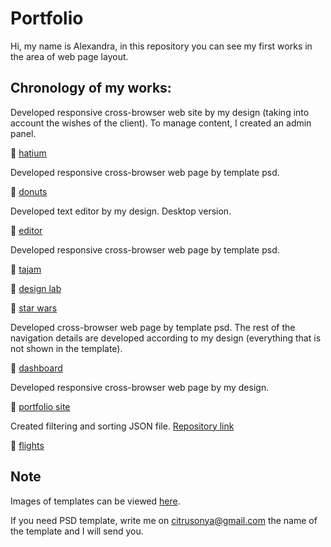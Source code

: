# Portfolio
Hi, my name is Alexandra, in this repository you can see my first works in the area of web page layout. 

## Chronology of my works:

Developed responsive cross-browser web site by my design (taking into account the wishes of the client). 
To manage content, I created an admin panel.

:small_orange_diamond: [hatium](https://hatium.ru)

Developed responsive cross-browser web page by template psd.

:small_orange_diamond: [donuts](https://citrusonya.github.io/donuts/)

Developed text editor by my design. Desktop version.

:small_orange_diamond: [editor](https://citrusonya.github.io/editor/)

Developed responsive cross-browser web page by template psd.

:small_orange_diamond: [tajam](https://citrusonya.github.io/tajam/)

:small_orange_diamond: [design lab](https://citrusonya.github.io/designLab/)

:small_orange_diamond: [star wars](https://citrusonya.github.io/starwars/)

Developed cross-browser web page by template psd.
The rest of the navigation details are developed according to my design (everything that is not shown in the template).

:small_orange_diamond: [dashboard](https://citrusonya.github.io/dashboard/)

Developed responsive cross-browser web page by my design.

:small_orange_diamond: [portfolio site](https://citrusonya.github.io)

Created filtering and sorting JSON file. [Repository link](https://github.com/citrusonya/flights)

:small_orange_diamond: [flights](https://citrusonya.github.io/flights/)

## Note
Images of templates can be viewed [here](https://github.com/citrusonya/citrusonya.github.io/tree/master/template%20images).

If you need PSD template, write me on citrusonya@gmail.com the name of the template and I will send you.
